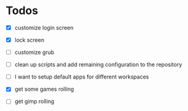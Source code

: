 # Todos

- [x] customize login screen
- [x] lock screen
- [ ] customize grub
- [ ] clean up scripts and add remaining configuration to the repository
- [ ] I want to setup default apps for different workspaces
- [x] get some games rolling

- [ ] get gimp rolling

